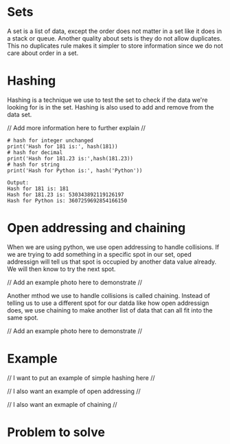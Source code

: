 # Sets
A set is a list of data, except the order does not matter in a set like it does in a stack or queue.  Another quality about sets is they do not allow duplicates.  This no duplicates rule makes it simpler to store information since we do not care about order in a set.

# Hashing
Hashing is a technique we use to test the set to check if the data we're looking for is in the set.  Hashing is also used to add and remove from the data set.

// Add more information here to further explain //

    # hash for integer unchanged
    print('Hash for 181 is:', hash(181))
    # hash for decimal
    print('Hash for 181.23 is:',hash(181.23))
    # hash for string
    print('Hash for Python is:', hash('Python'))
    
    Output:
    Hash for 181 is: 181
    Hash for 181.23 is: 530343892119126197
    Hash for Python is: 3607259692854166150

# Open addressing and chaining
When we are using python, we use open addressing to handle collisions.  If we are trying to add something in a specific spot in our set, oped addressign will tell us that spot is occupied by another data value already.  We will then know to try the next spot.

// Add an example photo here to demonstrate //

Another mthod we use to handle collisions is called chaining.  Instead of telling us to use a different spot for our datda like how open addressign does, we use chaining to make another list of data that can all fit into the same spot.

// Add an example photo here to demonstrate //

# Example

// I want to put an example of simple hashing here //

// I also want an example of open addressing //

// I also want an exmaple of chaining //

# Problem to solve

